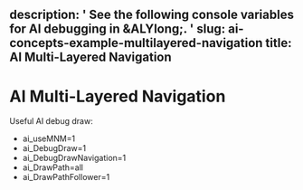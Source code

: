 description: ' See the following console variables for AI debugging in &ALYlong;. '
slug: ai-concepts-example-multilayered-navigation
title: AI Multi-Layered Navigation
---
# AI Multi\-Layered Navigation<a name="ai-concepts-example-multilayered-navigation"></a>

Useful AI debug draw:
+ ai\_useMNM=1 
+ ai\_DebugDraw=1
+ ai\_DebugDrawNavigation=1
+ ai\_DrawPath=all
+ ai\_DrawPathFollower=1